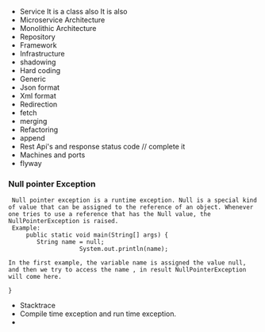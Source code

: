 * Service  It is a class also It is also
* Microservice Architecture
* Monolithic Architecture
* Repository
* Framework
* Infrastructure
* shadowing
* Hard coding
* Generic
* Json format
* Xml format
* Redirection
* fetch
* merging
* Refactoring
* append
* Rest Api's and response status code // complete it
* Machines and ports
* flyway
### Null pointer Exception
```
 Null pointer exception is a runtime exception. Null is a special kind of value that can be assigned to the reference of an object. Whenever one tries to use a reference that has the Null value, the NullPointerException is raised.
 Example: 
     public static void main(String[] args) {
     	String name = null;
     	            System.out.println(name);

In the first example, the variable name is assigned the value null, and then we try to access the name , in result NullPointerException will come here.  	            

}
```
* Stacktrace
* Compile time exception and run time exception.
* 

